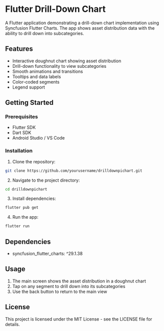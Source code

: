 # Flutter Drill-Down Chart

A Flutter application demonstrating a drill-down chart implementation using Syncfusion Flutter Charts. The app shows asset distribution data with the ability to drill down into subcategories.

## Features

- Interactive doughnut chart showing asset distribution
- Drill-down functionality to view subcategories
- Smooth animations and transitions
- Tooltips and data labels
- Color-coded segments
- Legend support

## Getting Started

### Prerequisites

- Flutter SDK
- Dart SDK
- Android Studio / VS Code

### Installation

1. Clone the repository:
```bash
git clone https://github.com/yourusername/drilldownpichart.git
```

2. Navigate to the project directory:
```bash
cd drilldownpichart
```

3. Install dependencies:
```bash
flutter pub get
```

4. Run the app:
```bash
flutter run
```

## Dependencies

- syncfusion_flutter_charts: ^29.1.38

## Usage

1. The main screen shows the asset distribution in a doughnut chart
2. Tap on any segment to drill down into its subcategories
3. Use the back button to return to the main view

## License

This project is licensed under the MIT License - see the LICENSE file for details.

